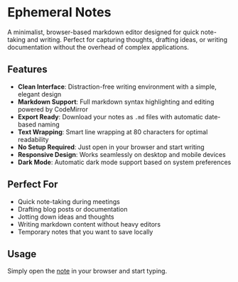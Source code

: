 # Ephemeral Notes

A minimalist, browser-based markdown editor designed for quick note-taking and writing. Perfect for capturing thoughts, drafting ideas, or writing documentation without the overhead of complex applications.

## Features

- **Clean Interface**: Distraction-free writing environment with a simple, elegant design
- **Markdown Support**: Full markdown syntax highlighting and editing powered by CodeMirror
- **Export Ready**: Download your notes as `.md` files with automatic date-based naming
- **Text Wrapping**: Smart line wrapping at 80 characters for optimal readability
- **No Setup Required**: Just open in your browser and start writing
- **Responsive Design**: Works seamlessly on desktop and mobile devices
- **Dark Mode**: Automatic dark mode support based on system preferences

## Perfect For

- Quick note-taking during meetings
- Drafting blog posts or documentation
- Jotting down ideas and thoughts
- Writing markdown content without heavy editors
- Temporary notes that you want to save locally

## Usage

Simply open the [note](https://mt-sette.github.io/note) in your browser and start typing. 